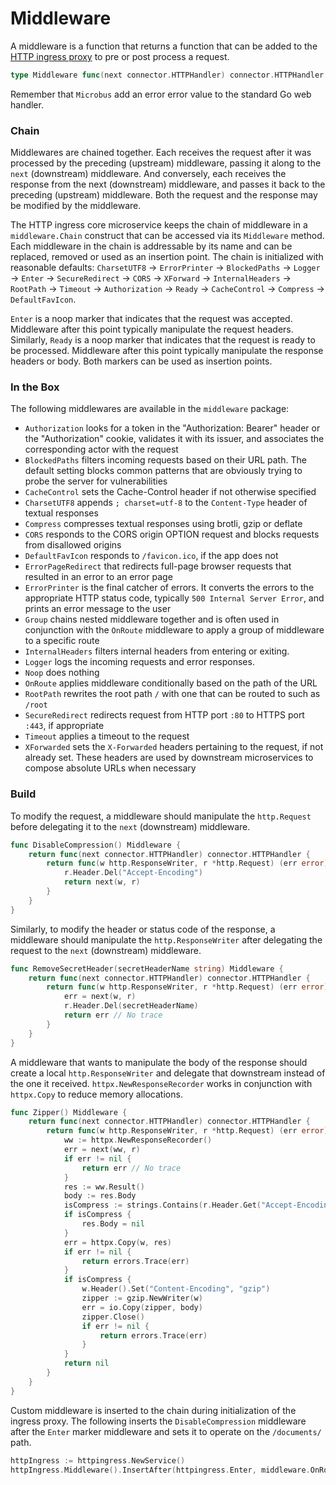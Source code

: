 # Middleware

A middleware is a function that returns a function that can be added to the [HTTP ingress proxy](../structure/coreservices-httpingress.md) to pre or post process a request.

```go
type Middleware func(next connector.HTTPHandler) connector.HTTPHandler
```

Remember that `Microbus` add an error error value to the standard Go web handler.

### Chain

Middlewares are chained together. Each receives the request after it was processed by the preceding (upstream) middleware, passing it along to the `next` (downstream) middleware. And conversely, each receives the response from the next (downstream) middleware, and passes it back to the preceding (upstream) middleware. Both the request and the response may be modified by the middleware.

The HTTP ingress core microservice keeps the chain of middleware in a `middleware.Chain` construct that can be accessed via its `Middleware` method.
Each middleware in the chain is addressable by its name and can be replaced, removed or used as an insertion point. The chain is initialized with reasonable defaults: `CharsetUTF8` -> `ErrorPrinter` -> `BlockedPaths` -> `Logger` -> `Enter` -> `SecureRedirect` -> `CORS` -> `XForward` -> `InternalHeaders` -> `RootPath` -> `Timeout` -> `Authorization` -> `Ready` -> `CacheControl` -> `Compress` -> `DefaultFavIcon`.

`Enter` is a noop marker that indicates that the request was accepted. Middleware after this point typically manipulate the request headers. Similarly, `Ready` is a noop marker that indicates that the request is ready to be processed. Middleware after this point typically manipulate the response headers or body. Both markers can be used as insertion points.

### In the Box

The following middlewares are available in the `middleware` package:

- `Authorization` looks for a token in the "Authorization: Bearer" header or the "Authorization" cookie,
validates it with its issuer, and associates the corresponding actor with the request
- `BlockedPaths` filters incoming requests based on their URL path. The default setting blocks common patterns that are obviously trying to probe the server for vulnerabilities
- `CacheControl` sets the Cache-Control header if not otherwise specified
- `CharsetUTF8` appends `; charset=utf-8` to the `Content-Type` header of textual responses
- `Compress` compresses textual responses using brotli, gzip or deflate
- `CORS` responds to the CORS origin OPTION request and blocks requests from disallowed origins
- `DefaultFavIcon` responds to `/favicon.ico`, if the app does not
- `ErrorPageRedirect` that redirects full-page browser requests that resulted in an error to an error page
- `ErrorPrinter` is the final catcher of errors. It converts the errors to the appropriate HTTP status code, typically `500 Internal Server Error`, and prints an error message to the user
- `Group` chains nested middleware together and is often used in conjunction with the `OnRoute` middleware to apply a group of middleware to a specific route
- `InternalHeaders` filters internal headers from entering or exiting.
- `Logger` logs the incoming requests and error responses.
- `Noop` does nothing
- `OnRoute` applies middleware conditionally based on the path of the URL
- `RootPath` rewrites the root path `/` with one that can be routed to such as `/root`
- `SecureRedirect` redirects request from HTTP port `:80` to HTTPS port `:443`, if appropriate
- `Timeout` applies a timeout to the request
- `XForwarded` sets the `X-Forwarded` headers pertaining to the request, if not already set. These headers are used by downstream microservices to compose absolute URLs when necessary

### Build

To modify the request, a middleware should manipulate the `http.Request` before delegating it to the `next` (downstream) middleware.

```go
func DisableCompression() Middleware {
	return func(next connector.HTTPHandler) connector.HTTPHandler {
		return func(w http.ResponseWriter, r *http.Request) (err error) {
			r.Header.Del("Accept-Encoding")
			return next(w, r)
		}
	}
}
```

Similarly, to modify the header or status code of the response, a middleware should manipulate the `http.ResponseWriter` after delegating the request to the `next` (downstream) middleware.

```go
func RemoveSecretHeader(secretHeaderName string) Middleware {
	return func(next connector.HTTPHandler) connector.HTTPHandler {
		return func(w http.ResponseWriter, r *http.Request) (err error) {
			err = next(w, r)
			r.Header.Del(secretHeaderName)
			return err // No trace
		}
	}
}
```

A middleware that wants to manipulate the body of the response should create a local `http.ResponseWriter` and delegate that downstream instead of the one it received. `httpx.NewResponseRecorder` works in conjunction with `httpx.Copy` to reduce memory allocations.

```go
func Zipper() Middleware {
	return func(next connector.HTTPHandler) connector.HTTPHandler {
		return func(w http.ResponseWriter, r *http.Request) (err error) {
			ww := httpx.NewResponseRecorder()
			err = next(ww, r)
			if err != nil {
				return err // No trace
			}
			res := ww.Result()
			body := res.Body
			isCompress := strings.Contains(r.Header.Get("Accept-Encoding"), "gzip") && res.Header.Get("Content-Encoding") == ""
			if isCompress {
				res.Body = nil
			}
			err = httpx.Copy(w, res)
			if err != nil {
				return errors.Trace(err)
			}
			if isCompress {
				w.Header().Set("Content-Encoding", "gzip")
				zipper := gzip.NewWriter(w)
				err = io.Copy(zipper, body)
				zipper.Close()
				if err != nil {
					return errors.Trace(err)
				}
			}
			return nil
		}
	}
}
```

Custom middleware is inserted to the chain during initialization of the ingress proxy. The following inserts the `DisableCompression` middleware after the `Enter` marker middleware and sets it to operate on the `/documents/` path.

```go
httpIngress := httpingress.NewService()
httpIngress.Middleware().InsertAfter(httpingress.Enter, middleware.OnRoutePrefix("/documents/", DisableCompression()))  
```
